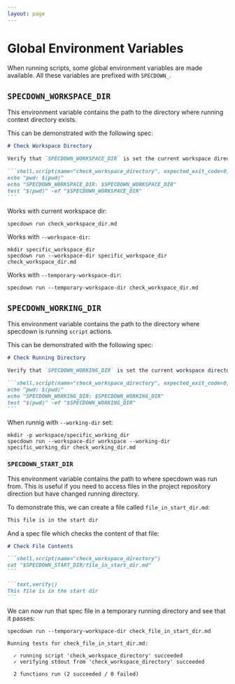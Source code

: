 ```yaml
---
layout: page
---
```


# Global Environment Variables

When running scripts, some global environment variables are made available. All
these variables are prefixed with `SPECDOWN_`.

## `SPECDOWN_WORKSPACE_DIR`

This environment variable contains the path to the directory where running
context directory exists.

This can be demonstrated with the following spec:

```` markdown
# Check Workspace Directory

Verify that `SPECDOWN_WORKSPACE_DIR` is set the current workspace directory.

```shell,script(name="check_workspace_directory", expected_exit_code=0)
echo "pwd: $(pwd)"
echo "SPECDOWN_WORKSPACE_DIR: $SPECDOWN_WORKSPACE_DIR"
test "$(pwd)" -ef "$SPECDOWN_WORKSPACE_DIR"
```
````

Works with current workspace dir:

``` shell
specdown run check_workspace_dir.md
```

Works with `--workspace-dir`:

``` shell
mkdir specific_workspace_dir
specdown run --workspace-dir specific_workspace_dir check_workspace_dir.md
```

Works with `--temporary-workspace-dir`:

``` shell
specdown run --temporary-workspace-dir check_workspace_dir.md
```

## `SPECDOWN_WORKING_DIR`

This environment variable contains the path to the directory where specdown is
running `script` actions.

This can be demonstrated with the following spec:

```` markdown
# Check Running Directory

Verify that `SPECDOWN_WORKING_DIR` is set the current workspace directory.

```shell,script(name="check_workspace_directory", expected_exit_code=0)
echo "pwd: $(pwd)"
echo "SPECDOWN_WORKING_DIR: $SPECDOWN_WORKING_DIR"
test "$(pwd)" -ef "$SPECDOWN_WORKING_DIR"
```
````

When runnig with `--working-dir` set:

``` shell
mkdir -p workspace/specific_working_dir
specdown run --workspace-dir workspace --working-dir specific_working_dir check_working_dir.md
```

### `SPECDOWN_START_DIR`

This environment variable contains the path to where specdown was run from. This
is useful if you need to access files in the project repository direction but
have changed running directory.

To demonstrate this, we can create a file called `file_in_start_dir.md`:

``` markdown
This file is in the start dir
```

And a spec file which checks the content of that file:

```` markdown
# Check File Contents

```shell,script(name="check_workspace_directory")
cat "$SPECDOWN_START_DIR/file_in_start_dir.md"
```

```text,verify()
This file is in the start dir
```
````

We can now run that spec file in a temporary running directory and see that it
passes:

``` shell
specdown run --temporary-workspace-dir check_file_in_start_dir.md
```

``` text
Running tests for check_file_in_start_dir.md:

  ✓ running script 'check_workspace_directory' succeeded
  ✓ verifying stdout from 'check_workspace_directory' succeeded

  2 functions run (2 succeeded / 0 failed)

```

